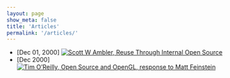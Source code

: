 ```yaml
---
layout: page
show_meta: false
title: 'Articles'
permalink: '/articles/'
---
```


* [Dec 01, 2000] [![Scott W Ambler, Reuse Through Internal Open Source](/InnerSourceCommons/assets/img/gettingstarted.gif)](http://www.drdobbs.com/reuse-through-internal-open-source/184414685) 
* [Dec 2000] [![Tim O’Reilly, Open Source and OpenGL, response to Matt Feinstein](/InnerSourceCommons/assets/img/gettingstarted.gif)](http://archive.oreilly.com/pub/a/oreilly/ask_tim/2000/opengl_1200.html) 
